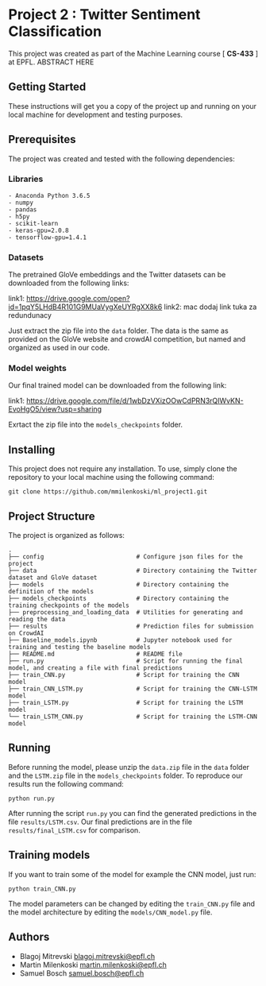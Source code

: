 # Project 2 : Twitter Sentiment Classification

This project was created as part of the Machine Learning course [ **CS-433** ] at EPFL. ABSTRACT HERE

## Getting Started

These instructions will get you a copy of the project up and running on your local machine for development and testing purposes.

## Prerequisites
The project was created and tested with the following dependencies:

### Libraries
```
- Anaconda Python 3.6.5
- numpy
- pandas
- h5py
- scikit-learn
- keras-gpu=2.0.8
- tensorflow-gpu=1.4.1
```

### Datasets
The pretrained GloVe embeddings and the Twitter datasets can be downloaded from the following links:

link1: https://drive.google.com/open?id=1pqY5LHdB4R101G9MUaVygXeUYRgXX8k6
link2: mac dodaj link tuka za redundunacy

Just extract the zip file into the `data` folder. The data is the same as provided on the GloVe website and crowdAI competition, but named and organized as used in our code.

### Model weights
Our final trained model can be downloaded from the following link:

link1: https://drive.google.com/file/d/1wbDzVXizOOwCdPRN3rQIWvKN-EvoHgO5/view?usp=sharing

Exrtact the zip file into the `models_checkpoints` folder.


## Installing

This project does not require any installation. To use, simply clone the repository to your local machine using the following command:

```
git clone https://github.com/mmilenkoski/ml_project1.git
```

## Project Structure
The project is organized as follows:

    .
    ├── config                          # Configure json files for the project
    ├── data                            # Directory containing the Twitter dataset and GloVe dataset
    ├── models                          # Directory containing the definition of the models
    ├── models_checkpoints              # Directory containing the training checkpoints of the models
    ├── preprocessing_and_loading_data  # Utilities for generating and reading the data
    ├── results                         # Prediction files for submission on CrowdAI
    ├── Baseline_models.ipynb           # Jupyter notebook used for training and testing the baseline models
    ├── README.md                       # README file
    ├── run.py                          # Script for running the final model, and creating a file with final predictions
    ├── train_CNN.py                    # Script for training the CNN model
    ├── train_CNN_LSTM.py               # Script for training the CNN-LSTM model
    ├── train_LSTM.py                   # Script for training the LSTM model
    └── train_LSTM_CNN.py               # Script for training the LSTM-CNN model
    
## Running

Before running the model, please unzip the `data.zip` file in the `data` folder and the `LSTM.zip` file in the `models_checkpoints` folder. To reproduce our results run the following command:

``` 
python run.py
```

After running the script `run.py` you can find the generated predictions in the file `results/LSTM.csv`. Our final predictions are in the file `results/final_LSTM.csv` for comparison.

## Training models

If you want to train some of the model for example the CNN model, just run:

```
python train_CNN.py
```

The model parameters can be changed by editing the `train_CNN.py` file and the model architecture by editing the `models/CNN_model.py` file.

## Authors

* Blagoj Mitrevski      blagoj.mitrevski@epfl.ch
* Martin Milenkoski     martin.milenkoski@epfl.ch
* Samuel Bosch          samuel.bosch@epfl.ch
